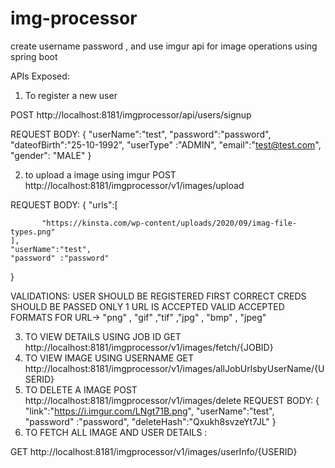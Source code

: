 # img-processor
create username password , and use imgur  api for image operations using spring boot


APIs Exposed:
1. To register a new user

POST http://localhost:8181/imgprocessor/api/users/signup

REQUEST BODY:
{
"userName":"test",
"password":"password",
"dateofBirth":"25-10-1992",
"userType" :"ADMIN",
"email":"test@test.com",
"gender": "MALE"
}

2. to upload a image using imgur
   POST http://localhost:8181/imgprocessor/v1/images/upload

REQUEST BODY:
{
"urls":[

           "https://kinsta.com/wp-content/uploads/2020/09/imag-file-types.png"
    ],
    "userName":"test",
    "password" :"password"

}

VALIDATIONS:
USER SHOULD BE REGISTERED FIRST
CORRECT CREDS SHOULD BE PASSED
ONLY 1 URL IS ACCEPTED
VALID ACCEPTED FORMATS FOR URL->    "png" , "gif" ,"tif" ,"jpg" , "bmp" , "jpeg"

3. TO VIEW DETAILS USING JOB ID
   GET http://localhost:8181/imgprocessor/v1/images/fetch/{JOBID}
4. TO VIEW IMAGE USING USERNAME
   GET http://localhost:8181/imgprocessor/v1/images/allJobUrlsbyUserName/{USERID}
5. TO DELETE A IMAGE
   POST  http://localhost:8181/imgprocessor/v1/images/delete
   REQUEST BODY:
   {
   "link":"https://i.imgur.com/LNgt71B.png",
   "userName":"test",
   "password" :"password",
   "deleteHash":"Qxukh8svzeYt7JL"
   }
6. TO FETCH ALL IMAGE AND USER DETAILS :

GET http://localhost:8181/imgprocessor/v1/images/userInfo/{USERID}
